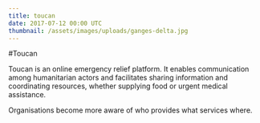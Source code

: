 ```yaml
---
title: toucan
date: 2017-07-12 00:00 UTC
thumbnail: /assets/images/uploads/ganges-delta.jpg
---
```


#Toucan

Toucan is an online emergency relief platform. 
It enables communication among humanitarian actors and facilitates sharing information and coordinating resources, whether supplying food or urgent medical assistance. 

Organisations become more aware of who provides what services where.




